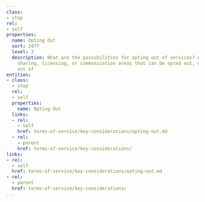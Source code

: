 ```yaml
---
class:
- stop
rel:
- self
properties:
  name: Opting Out
  sort: 2477
  level: 3
  description: What are the possibilities for opting out of services? Are there data
    sharing, licensing, or communication areas that can be opted out, or NOT opted
    out of.
entities:
- class:
  - stop
  rel:
  - self
  properties:
    name: Opting Out
  links:
  - rel:
    - self
    href: terms-of-service/key-considerations/opting-out.md
  - rel:
    - parent
    href: terms-of-service/key-considerations/
links:
- rel:
  - self
  href: terms-of-service/key-considerations/opting-out.md
- rel:
  - parent
  href: terms-of-service/key-considerations/
...
```

